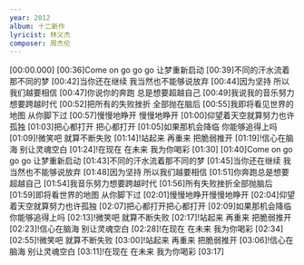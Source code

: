 ```yaml
---
year: 2012
album: 十二新作
lyricist: 林义杰
composer: 周杰伦
---
```

[00:00.000]
[00:36]Come on go go go 让梦重新启动
[00:39]不同的汗水流着那不同的梦
[00:42]当你还在继续 我当然也不能够说放弃
[00:44]因为坚持 所以我们越要相信
[00:47]你说你的奔跑 总是想要超越自己
[00:49]我说我的音乐努力 想要跨越时代
[00:52]把所有的失败挫折 全部抛在脑后
[00:55]我即将看见世界的地图 从你脚下过
[00:57]慢慢地睁开 慢慢地睁开
[01:00]仰望着天空就算努力也许孤独
[01:03]把心都打开 把心都打开
[01:05]如果那机会降临 你能够追得上吗
[01:09]!微笑吧 就算不断失败
[01:14]!站起来 再重来 把脆弱推开
[01:19]!信心在脑海 别让灵魂空白
[01:24]!在现在 在未来 我为你喝彩
[01:30]
[01:40]Come on go go go 让梦重新启动
[01:43]不同的汗水流着那不同的梦
[01:45]当你还在继续 我当然也不能够说放弃
[01:48]因为坚持 所以我们越要相信
[01:51]你奔跑总是想要超越自己
[01:54]我音乐努力想要跨越时代
[01:56]所有失败挫折全部抛脑后
[01:59]即将看世界的地图 从你脚下过
[02:01]慢慢地睁开慢慢地睁开
[02:04]仰望着天空就算努力也许孤独
[02:07]把心都打开把心都打开
[02:09]如果那机会降临 你能够追得上吗
[02:13]!微笑吧 就算不断失败
[02:17]!站起来 再重来 把脆弱推开
[02:23]!信心在脑海 别让灵魂空白
[02:28]!在现在 在未来 我为你喝彩
[02:34]
[02:55]!微笑吧 就算不断失败
[03:00]!站起来 再重来 把脆弱推开
[03:06]!信心在脑海 别让灵魂空白
[03:11]!在现在 在未来 我为你喝彩
[03:17]